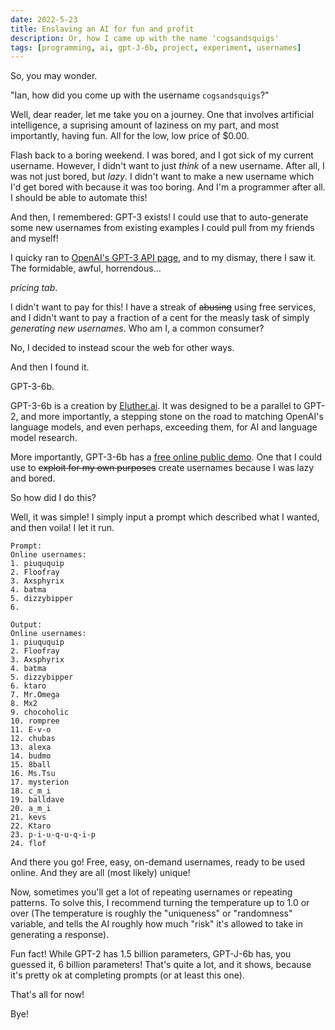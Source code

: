 ```yaml
---
date: 2022-5-23
title: Enslaving an AI for fun and profit
description: Or, how I came up with the name 'cogsandsquigs'
tags: [programming, ai, gpt-J-6b, project, experiment, usernames]
---
```


So, you may wonder.

"Ian, how did you come up with the username `cogsandsquigs`?"

Well, dear reader, let me take you on a journey. One that involves
artificial intelligence, a suprising amount of laziness on my part,
and most importantly, having fun. All for the low, low price of
$0.00.

Flash back to a boring weekend. I was bored, and I got sick of my
current username. However, I didn't want to just _think_ of a new
username. After all, I was not just bored, but _lazy_. I didn't want
to make a new username which I'd get bored with because it was too
boring. And I'm a programmer after all. I should be able to automate
this!

And then, I remembered: GPT-3 exists! I could use that to
auto-generate some new usernames from existing examples I could pull
from my friends and myself!

I quicky ran to [OpenAI's GPT-3 API page](https://openai.com/api),
and to my dismay, there I saw it. The formidable, awful, horrendous...

_pricing tab_.

I didn't want to pay for this! I have a streak of ~~abusing~~ using
free services, and I didn't want to pay a fraction of a cent for the
measly task of simply _generating new usernames_. Who am I, a common
consumer?

No, I decided to instead scour the web for other ways.

And then I found it.

GPT-3-6b.

GPT-3-6b is a creation by [Eluther.ai](https://eluther.ai). It was
designed to be a parallel to GPT-2, and more importantly, a stepping
stone on the road to matching OpenAI's language models, and even
perhaps, exceeding them, for AI and language model research.

More importantly, GPT-3-6b has a
[free online public demo](https://6b.eluther.ai). One that I could use
to ~~exploit for my own purposes~~ create usernames because I was
lazy and bored.

So how did I do this?

Well, it was simple! I simply input a prompt which described what I wanted,
and then voila! I let it run.

```
Prompt:
Online usernames:
1. piuququip
2. Floofray
3. Axsphyrix
4. batma
5. dizzybipper
6.

Output:
Online usernames:
1. piuququip
2. Floofray
3. Axsphyrix
4. batma
5. dizzybipper
6. ktaro
7. Mr.Omega
8. Mx2
9. chocoholic
10. rompree
11. E-v-o
12. chubas
13. alexa
14. budmo
15. 8ball
16. Ms.Tsu
17. mysterion
18. c_m_i
19. balldave
20. a_m_i
21. kevs
22. Ktaro
23. p-i-u-q-u-q-i-p
24. flof
```

And there you go! Free, easy, on-demand usernames, ready to be
used online. And they are all (most likely) unique!

Now, sometimes you'll get a lot of repeating usernames or repeating
patterns. To solve this, I recommend turning the temperature up
to 1.0 or over (The temperature is roughly the "uniqueness" or
"randomness" variable, and tells the AI roughly how much "risk"
it's allowed to take in generating a response).

Fun fact! While GPT-2 has 1.5 billion parameters, GPT-J-6b has,
you guessed it, 6 billion parameters! That's quite a lot, and it
shows, because it's pretty ok at completing prompts (or at least
this one).

That's all for now!

Bye!
